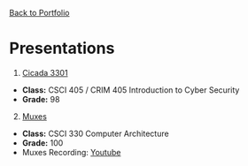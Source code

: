 [Back to Portfolio](./)

Presentations
===============
1. <a href="https://github.com/trevorabel/trevorabel.github.io/tree/master/powerpoints"> Cicada 3301 </a>
-   **Class:** CSCI 405 / CRIM 405 Introduction to Cyber Security
-   **Grade:** 98

2. <a href="https://github.com/trevorabel/trevorabel.github.io/tree/master/powerpoints"> Muxes </a>
-   **Class:** CSCI 330 Computer Architecture
-   **Grade:** 100
- Muxes Recording: <a href="https://youtu.be/RlPTJElZgoQ"> Youtube </a>
